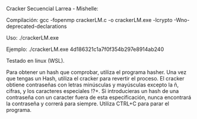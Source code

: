 Cracker Secuencial Larrea - Mishelle:

Compilación: gcc -fopenmp crackerLM.c -o crackerLM.exe -lcrypto -Wno-deprecated-declarations

Uso: ./crackerLM.exe <hash>

Ejemplo: ./crackerLM.exe 4d186321c1a7f0f354b297e8914ab240

Testado en linux (WSL).


Para obtener un hash que comprobar, utiliza el programa hasher. Una vez que tengas un Hash, utiliza el cracker para revertir el proceso.
El cracker obtiene contraseñas con letras minúsculas y mayúsculas excepto la ñ, cifras, y los caracteres especiales !?+. Si introducieras un hash de una contraseña con un caracter fuera de esta especificación, nunca encontrará la contraseña y correrá para siempre. Utiliza CTRL+C para parar el programa. 
